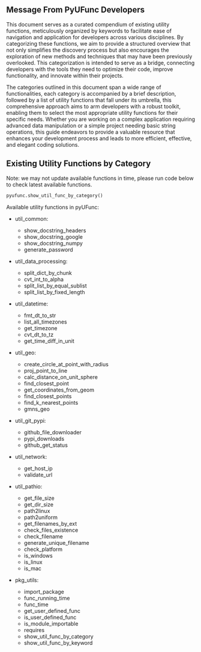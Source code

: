 ## Message From PyUFunc Developers

This document serves as a curated compendium of existing utility functions, meticulously organized by keywords to facilitate ease of navigation and application for developers across various disciplines. By categorizing these functions, we aim to provide a structured overview that not only simplifies the discovery process but also encourages the exploration of new methods and techniques that may have been previously overlooked. This categorization is intended to serve as a bridge, connecting developers with the tools they need to optimize their code, improve functionality, and innovate within their projects.

The categories outlined in this document span a wide range of functionalities, each category is accompanied by a brief description, followed by a list of utility functions that fall under its umbrella, this comprehensive approach aims to arm developers with a robust toolkit, enabling them to select the most appropriate utility functions for their specific needs. Whether you are working on a complex application requiring advanced data manipulation or a simple project needing basic string operations, this guide endeavors to provide a valuable resource that enhances your development process and leads to more efficient, effective, and elegant coding solutions.

## Existing Utility Functions by Category

Note: we may not update available functions in time, please run code below to check latest available functions.

```python
pyufunc.show_util_func_by_category()
```

Available utility functions in pyUFunc:

- util_common:
  - show_docstring_headers
  - show_docstring_google
  - show_docstring_numpy
  - generate_password

- util_data_processing:
  - split_dict_by_chunk
  - cvt_int_to_alpha
  - split_list_by_equal_sublist
  - split_list_by_fixed_length

- util_datetime:
  - fmt_dt_to_str
  - list_all_timezones
  - get_timezone
  - cvt_dt_to_tz
  - get_time_diff_in_unit

- util_geo:
  - create_circle_at_point_with_radius
  - proj_point_to_line
  - calc_distance_on_unit_sphere
  - find_closest_point
  - get_coordinates_from_geom
  - find_closest_points
  - find_k_nearest_points
  - gmns_geo

- util_git_pypi:
  - github_file_downloader
  - pypi_downloads
  - github_get_status

- util_network:
  - get_host_ip
  - validate_url

- util_pathio:
  - get_file_size
  - get_dir_size
  - path2linux
  - path2uniform
  - get_filenames_by_ext
  - check_files_existence
  - check_filename
  - generate_unique_filename
  - check_platform
  - is_windows
  - is_linux
  - is_mac

- pkg_utils:
  - import_package
  - func_running_time
  - func_time
  - get_user_defined_func
  - is_user_defined_func
  - is_module_importable
  - requires
  - show_util_func_by_category
  - show_util_func_by_keyword
